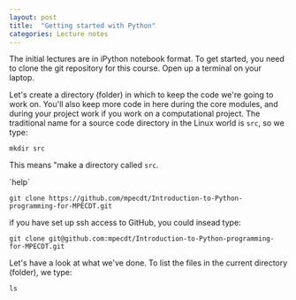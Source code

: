 ```yaml
---
layout: post
title:  "Getting started with Python"
categories: Lecture notes
---
```


The initial lectures are in iPython notebook format. To get started,
you need to clone the git repository for this course. Open up a
terminal on your laptop.

Let's create a directory (folder) in which to keep the code we're
going to work on. You'll also keep more code in here during the core
modules, and during your project work if you work on a computational
project. The traditional name for a source code directory in the Linux
world is `src`, so we type:

```
mkdir src
```

This means "make a directory called `src`.

<div class="note">
`help`
</div>


```
git clone https://github.com/mpecdt/Introduction-to-Python-programming-for-MPECDT.git
```

if you have set up ssh access to GitHub, you could insead type:

```
git clone git@github.com:mpecdt/Introduction-to-Python-programming-for-MPECDT.git
```

Let's have a look at what we've done. To list the files in the current directory (folder), we type:

```
ls
```


